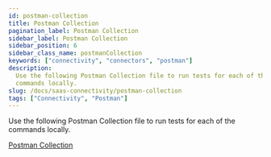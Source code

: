 ```yaml
---
id: postman-collection
title: Postman Collection
pagination_label: Postman Collection
sidebar_label: Postman Collection
sidebar_position: 6
sidebar_class_name: postmanCollection
keywords: ["connectivity", "connectors", "postman"]
description:
  Use the following Postman Collection file to run tests for each of the
  commands locally.
slug: /docs/saas-connectivity/postman-collection
tags: ["Connectivity", "Postman"]
---
```


Use the following Postman Collection file to run tests for each of the commands
locally.

[Postman Collection](../../../files/SaaS_Connectivity.postman_collection)
